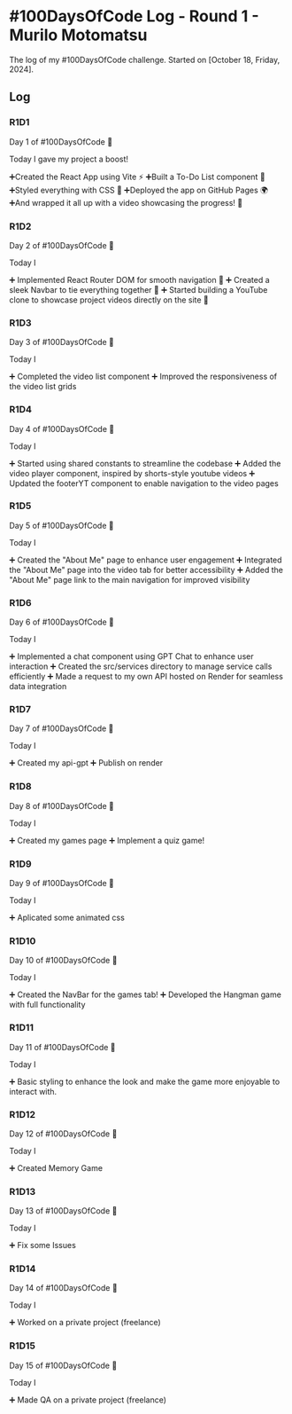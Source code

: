 # #100DaysOfCode Log - Round 1 - Murilo Motomatsu

The log of my #100DaysOfCode challenge. Started on [October 18, Friday, 2024].

## Log

### R1D1 
Day 1 of #100DaysOfCode 🚀

Today I gave my project a boost! 

➕Created the React App using Vite ⚡
➕Built a To-Do List component 📝
➕Styled everything with CSS 🎨
➕Deployed the app on GitHub Pages 🌍
➕And wrapped it all up with a video showcasing the progress! 🎥


### R1D2

Day 2 of #100DaysOfCode 🚀

Today I 

➕ Implemented React Router DOM for smooth navigation 🔄
➕ Created a sleek Navbar to tie everything together 🚪
➕ Started building a YouTube clone to showcase project videos directly on the site 🎥

### R1D3


Day 3 of #100DaysOfCode 🚀

Today I

➕ Completed the video list component
➕ Improved the responsiveness of the video list grids


### R1D4

Day 4 of #100DaysOfCode 🚀

Today I

➕ Started using shared constants to streamline the codebase 
➕ Added the video player component, inspired by shorts-style youtube videos 
➕ Updated the footerYT component to enable navigation to the video pages

### R1D5
Day 5 of #100DaysOfCode 🚀

Today I

➕ Created the "About Me" page to enhance user engagement
➕ Integrated the "About Me" page into the video tab for better accessibility
➕ Added the "About Me" page link to the main navigation for improved visibility

### R1D6
Day 6 of #100DaysOfCode 🚀

Today I

➕ Implemented a chat component using GPT Chat to enhance user interaction
➕ Created the src/services directory to manage service calls efficiently
➕ Made a request to my own API hosted on Render for seamless data integration


### R1D7
Day 7 of #100DaysOfCode 🚀

Today I

➕ Created my api-gpt 
➕ Publish on render

### R1D8
Day 8 of #100DaysOfCode 🚀

Today I

➕ Created my games page
➕ Implement a quiz game!

### R1D9
Day 9 of #100DaysOfCode 🚀

Today I

➕ Aplicated some animated css

### R1D10
Day 10 of #100DaysOfCode 🚀

Today I

➕ Created the NavBar for the games tab!
➕ Developed the Hangman game with full functionality


### R1D11
Day 11 of #100DaysOfCode 🚀

Today I

➕ Basic styling to enhance the look and make the game more enjoyable to interact with.

### R1D12
Day 12 of #100DaysOfCode 🚀

Today I

➕ Created Memory Game 


### R1D13
Day 13 of #100DaysOfCode 🚀

Today I

➕ Fix some Issues

### R1D14
Day 14 of #100DaysOfCode 🚀

Today I

➕ Worked on a private project (freelance)

### R1D15
Day 15 of #100DaysOfCode 🚀

Today I

➕ Made QA on a private project (freelance)


